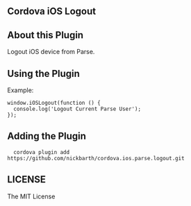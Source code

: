 ## Cordova iOS Logout

## About this Plugin

Logout iOS device from Parse.

## Using the Plugin

Example:

```
window.iOSLogout(function () {
  console.log('Logout Current Parse User');
});
```

## Adding the Plugin ##

```
  cordova plugin add https://github.com/nickbarth/cordova.ios.parse.logout.git
```

## LICENSE ##

The MIT License
